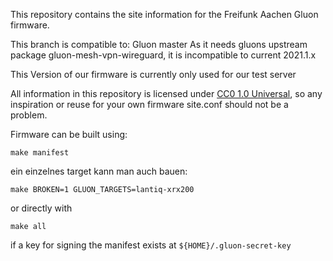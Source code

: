 This repository contains the site information for the Freifunk Aachen Gluon
firmware.

This branch is compatible to: Gluon master
As it needs gluons upstream package gluon-mesh-vpn-wireguard, it is incompatible to current 2021.1.x 

This Version of our firmware is currently only used for our test server

All information in this repository is licensed under [CC0 1.0 Universal][CC0],
so any inspiration or reuse for your own firmware site.conf should not be
a problem.

Firmware can be built using:

```
make manifest
```

ein einzelnes target kann man auch bauen:

`make BROKEN=1 GLUON_TARGETS=lantiq-xrx200`

or directly with 

`make all`

if a key for signing the manifest exists at `${HOME}/.gluon-secret-key`


[wiki]: https://wiki.freifunk.net/Freifunk_Aachen/Firmware#Dokumentation
[CC0]: https://creativecommons.org/publicdomain/zero/1.0/deed.en

